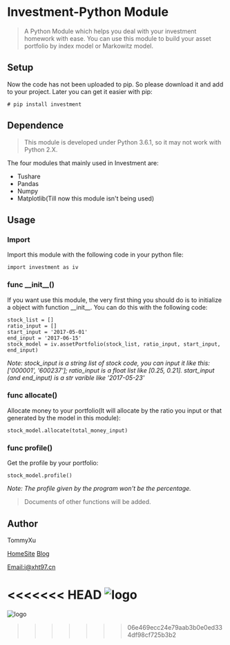 # Investment-Python Module

>A Python Module which helps you deal with your investment homework with ease. You can use this module to build your asset portfolio by index model or Markowitz model.

## Setup

Now the code has not been uploaded to pip. So please download it and add to your project. Later you can get it easier with pip:

	# pip install investment

## Dependence

>This module is developed under Python 3.6.1, so it may not work with Python 2.X.

The four modules that mainly used in Investment are:

- Tushare
- Pandas
- Numpy
- Matplotlib(Till now this module isn't being used)

## Usage

### Import

Import this module with the following code in your python file:

	import investment as iv

### func \_\_init__()

If you want use this module, the very first thing you should do is to initialize a object with function \_\_init__. 
You can do this with the following code:

	stock_list = []
	ratio_input = []
	start_input = '2017-05-01'
	end_input = '2017-06-15'
	stock_model = iv.assetPortfolio(stock_list, ratio_input, start_input, end_input)
	
*Note: stock_input is a string list of stock code, you can input it like this: ['000001', '600237']; ratio_input is a float list like [0.25, 0.21]. start_input (and end_input) is a str varible like '2017-05-23'*

### func allocate()

Allocate money to your portfolio(It will allocate by the ratio you input or that generated by the model in this module):

	stock_model.allocate(total_money_input)

### func profile()

Get the profile by your portfolio:

	stock_model.profile()

*Note: The profile given by the program won't be the percentage.*

>Documents of other functions will be added.

## Author

TommyXu

[HomeSite](xht97.cn)
[Blog](blog.xht97.cn)

[Email:i@xht97.cn](tomail:i@xht97.cn)

<<<<<<< HEAD
![logo](logo.ico)
=======
![logo](http://cdn.xht97.cn/logo.png)
>>>>>>> 06e469ecc24e79aab3b0e0ed334df98cf725b3b2



